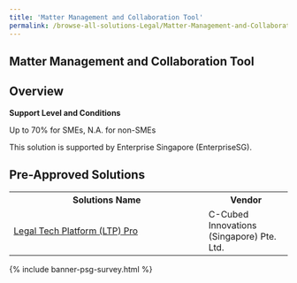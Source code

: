 ```yaml
---
title: 'Matter Management and Collaboration Tool'
permalink: /browse-all-solutions-Legal/Matter-Management-and-Collaboration-Tool
---
```


## Matter Management and Collaboration Tool
## Overview

**Support Level and Conditions**

Up to 70% for SMEs, N.A. for non-SMEs

This solution is supported by Enterprise Singapore (EnterpriseSG).

## Pre-Approved Solutions

<table>
<tr>
<th style='width: auto;'><b>Solutions Name</b></th>
<th style='width: 30%;'><b>Vendor</b></th>
</tr>
<tr>
<td><a href='/productivity-solutions-grant/solutionrepo/solution380' target='_blank'>Legal Tech Platform (LTP) Pro</a><br></td>
<td>C-Cubed Innovations (Singapore) Pte. Ltd.</td>
</tr>
</table>

{% include banner-psg-survey.html %}
